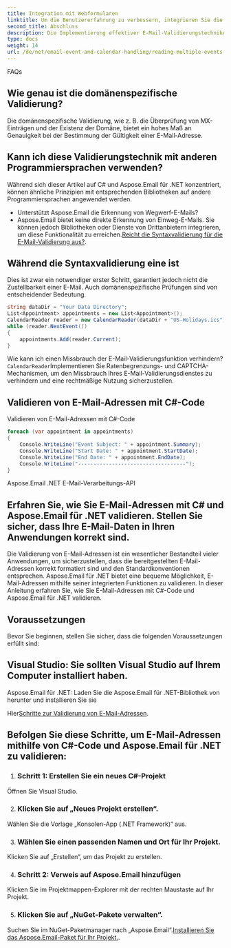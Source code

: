 ```yaml
---
title: Integration mit Webformularen
linktitle: Um die Benutzererfahrung zu verbessern, integrieren Sie die E-Mail-Validierung in Ihre Webformulare. Hier ist ein einfaches Beispiel mit ASP.NET:
second_title: Abschluss
description: Die Implementierung effektiver E-Mail-Validierungstechniken ist für die Aufrechterhaltung der Datenqualität, Benutzererfahrung und Sicherheit in Ihren Anwendungen von entscheidender Bedeutung. Aspose.Email für .NET bietet leistungsstarke Tools, um den Validierungsprozess zu optimieren und genaue E-Mail-Adressen sicherzustellen.
type: docs
weight: 14
url: /de/net/email-event-and-calendar-handling/reading-multiple-events-from-ics-files-with-csharp/
---
```


FAQs

## Wie genau ist die domänenspezifische Validierung?
Die domänenspezifische Validierung, wie z. B. die Überprüfung von MX-Einträgen und der Existenz der Domäne, bietet ein hohes Maß an Genauigkeit bei der Bestimmung der Gültigkeit einer E-Mail-Adresse.

## Kann ich diese Validierungstechnik mit anderen Programmiersprachen verwenden?
Während sich dieser Artikel auf C# und Aspose.Email für .NET konzentriert, können ähnliche Prinzipien mit entsprechenden Bibliotheken auf andere Programmiersprachen angewendet werden.
- Unterstützt Aspose.Email die Erkennung von Wegwerf-E-Mails?
- Aspose.Email bietet keine direkte Erkennung von Einweg-E-Mails. Sie können jedoch Bibliotheken oder Dienste von Drittanbietern integrieren, um diese Funktionalität zu erreichen.[Reicht die Syntaxvalidierung für die E-Mail-Validierung aus?](https://releases.aspose.com/email/net/).

## Während die Syntaxvalidierung eine ist
Dies ist zwar ein notwendiger erster Schritt, garantiert jedoch nicht die Zustellbarkeit einer E-Mail. Auch domänenspezifische Prüfungen sind von entscheidender Bedeutung.

```csharp
string dataDir = "Your Data Directory";
List<Appointment> appointments = new List<Appointment>();
CalendarReader reader = new CalendarReader(dataDir + "US-Holidays.ics");
while (reader.NextEvent())
{
    appointments.Add(reader.Current);
}
```

Wie kann ich einen Missbrauch der E-Mail-Validierungsfunktion verhindern?`CalendarReader`Implementieren Sie Ratenbegrenzungs- und CAPTCHA-Mechanismen, um den Missbrauch Ihres E-Mail-Validierungsdienstes zu verhindern und eine rechtmäßige Nutzung sicherzustellen.

##  Validieren von E-Mail-Adressen mit C#-Code
 Validieren von E-Mail-Adressen mit C#-Code

```csharp
foreach (var appointment in appointments)
{
    Console.WriteLine("Event Subject: " + appointment.Summary);
    Console.WriteLine("Start Date: " + appointment.StartDate);
    Console.WriteLine("End Date: " + appointment.EndDate);
    Console.WriteLine("-----------------------------------");
}
```
 Aspose.Email .NET E-Mail-Verarbeitungs-API

##  Erfahren Sie, wie Sie E-Mail-Adressen mit C# und Aspose.Email für .NET validieren. Stellen Sie sicher, dass Ihre E-Mail-Daten in Ihren Anwendungen korrekt sind.
Die Validierung von E-Mail-Adressen ist ein wesentlicher Bestandteil vieler Anwendungen, um sicherzustellen, dass die bereitgestellten E-Mail-Adressen korrekt formatiert sind und den Standardkonventionen entsprechen. Aspose.Email für .NET bietet eine bequeme Möglichkeit, E-Mail-Adressen mithilfe seiner integrierten Funktionen zu validieren. In dieser Anleitung erfahren Sie, wie Sie E-Mail-Adressen mit C#-Code und Aspose.Email für .NET validieren.

## Voraussetzungen
Bevor Sie beginnen, stellen Sie sicher, dass die folgenden Voraussetzungen erfüllt sind:

## Visual Studio: Sie sollten Visual Studio auf Ihrem Computer installiert haben.
 Aspose.Email für .NET: Laden Sie die Aspose.Email für .NET-Bibliothek von herunter und installieren Sie sie

Hier[Schritte zur Validierung von E-Mail-Adressen](https://reference.aspose.com/email/net/).

## Befolgen Sie diese Schritte, um E-Mail-Adressen mithilfe von C#-Code und Aspose.Email für .NET zu validieren:
1. ### Schritt 1: Erstellen Sie ein neues C#-Projekt
Öffnen Sie Visual Studio.

2. ### Klicken Sie auf „Neues Projekt erstellen“.
Wählen Sie die Vorlage „Konsolen-App (.NET Framework)“ aus.

3. ### Wählen Sie einen passenden Namen und Ort für Ihr Projekt.
Klicken Sie auf „Erstellen“, um das Projekt zu erstellen.

4. ### Schritt 2: Verweis auf Aspose.Email hinzufügen
Klicken Sie im Projektmappen-Explorer mit der rechten Maustaste auf Ihr Projekt.

5. ### Klicken Sie auf „NuGet-Pakete verwalten“.
Suchen Sie im NuGet-Paketmanager nach „Aspose.Email“.[Installieren Sie das Aspose.Email-Paket für Ihr Projekt.](https://reference.aspose.com/email/net/).